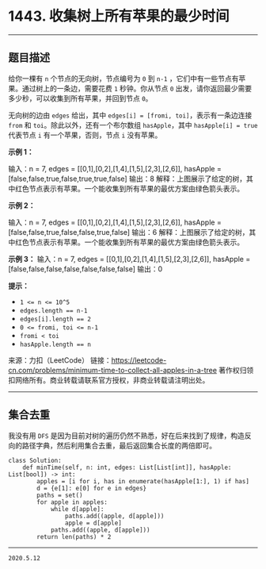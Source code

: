 # 1443. 收集树上所有苹果的最少时间

---

## 题目描述

给你一棵有 `n` 个节点的无向树，节点编号为 `0` 到 `n-1` ，它们中有一些节点有苹果。通过树上的一条边，需要花费 `1` 秒钟。你从节点 `0` 出发，请你返回最少需要多少秒，可以收集到所有苹果，并回到节点 `0`。

无向树的边由 `edges` 给出，其中 `edges[i] = [fromi, toi]`，表示有一条边连接 `from` 和 `toi`。除此以外，还有一个布尔数组 `hasApple`，其中 `hasApple[i] = true` 代表节点 `i` 有一个苹果，否则，节点 `i` 没有苹果。

**示例 1：**

输入：n = 7, edges = [[0,1],[0,2],[1,4],[1,5],[2,3],[2,6]], hasApple = [false,false,true,false,true,true,false]
输出：8 
解释：上图展示了给定的树，其中红色节点表示有苹果。一个能收集到所有苹果的最优方案由绿色箭头表示。

**示例 2：**

输入：n = 7, edges = [[0,1],[0,2],[1,4],[1,5],[2,3],[2,6]], hasApple = [false,false,true,false,false,true,false]
输出：6
解释：上图展示了给定的树，其中红色节点表示有苹果。一个能收集到所有苹果的最优方案由绿色箭头表示。

**示例 3：**
输入：n = 7, edges = [[0,1],[0,2],[1,4],[1,5],[2,3],[2,6]], hasApple = [false,false,false,false,false,false,false]
输出：0

**提示：**

- `1 <= n <= 10^5`
- `edges.length == n-1`
- `edges[i].length == 2`
- `0 <= fromi, toi <= n-1`
- `fromi < toi`
- `hasApple.length == n`

来源：力扣（LeetCode）
链接：https://leetcode-cn.com/problems/minimum-time-to-collect-all-apples-in-a-tree
著作权归领扣网络所有。商业转载请联系官方授权，非商业转载请注明出处。

---

## 集合去重

我没有用 `DFS` 是因为目前对树的遍历仍然不熟悉，好在后来找到了规律，构造反向的路径字典，然后利用集合去重，最后返回集合长度的两倍即可。

```python3
class Solution:
    def minTime(self, n: int, edges: List[List[int]], hasApple: List[bool]) -> int:
        apples = [i for i, has in enumerate(hasApple[1:], 1) if has]
        d = {e[1]: e[0] for e in edges}
        paths = set()
        for apple in apples:
            while d[apple]:
                paths.add((apple, d[apple]))
                apple = d[apple]
            paths.add((apple, d[apple]))
        return len(paths) * 2
```

---

`2020.5.12`
